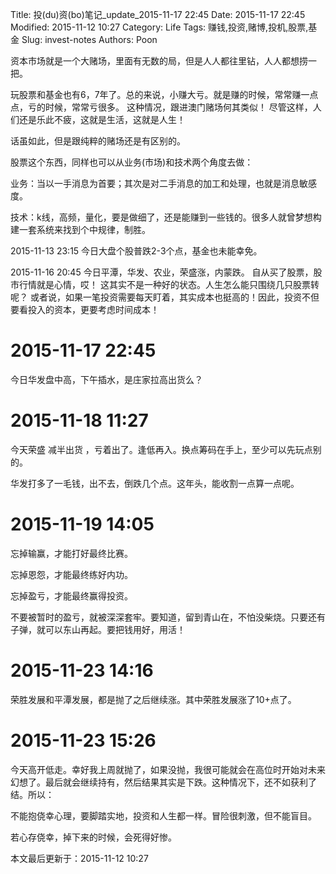 Title: 投(du)资(bo)笔记_update_2015-11-17 22:45
Date: 2015-11-17 22:45
Modified: 2015-11-12 10:27
Category: Life
Tags: 赚钱,投资,赌博,投机,股票,基金
Slug: invest-notes
Authors: Poon

<!-- ^ -->

资本市场就是一个大赌场，里面有无数的局，但是人人都往里钻，人人都想捞一把。

玩股票和基金也有6，7年了。总的来说，小赚大亏。就是赚的时候，常常赚一点点，亏的时候，常常亏很多。 这种情况，跟进澳门赌场何其类似！ 尽管这样，人们还是乐此不疲，这就是生活，这就是人生！

<!-- $ -->

话虽如此，但是跟纯粹的赌场还是有区别的。

股票这个东西，同样也可以从业务(市场)和技术两个角度去做：

业务：当以一手消息为首要；其次是对二手消息的加工和处理，也就是消息敏感度。

技术：k线，高频，量化，要是做细了，还是能赚到一些钱的。很多人就曾梦想构建一套系统来找到个中规律，制胜。


2015-11-13 23:15 今日大盘个股普跌2-3个点，基金也未能幸免。

2015-11-16 20:45 今日平潭，华发、农业，荣盛涨，内蒙跌。 自从买了股票，股市行情就是心情，哎！ 这其实不是一种好的状态。人生怎么能只围绕几只股票转呢？ 或者说，如果一笔投资需要每天盯着，其实成本也挺高的！因此，投资不但要看投入的资本，更要考虑时间成本！

# 2015-11-17 22:45 
今日华发盘中高，下午插水，是庄家拉高出货么？

# 2015-11-18 11:27

今天荣盛 减半出货 ，亏着出了。逢低再入。换点筹码在手上，至少可以先玩点别的。

华发打多了一毛钱，出不去，倒跌几个点。这年头，能收割一点算一点呢。

# 2015-11-19 14:05 

忘掉输赢，才能打好最终比赛。

忘掉恩怨，才能最终练好内功。

忘掉盈亏，才能最终赢得投资。 

不要被暂时的盈亏，就被深深套牢。要知道，留到青山在，不怕没柴烧。只要还有子弹，就可以东山再起。要把钱用好，用活！


# 2015-11-23 14:16

荣胜发展和平潭发展，都是抛了之后继续涨。其中荣胜发展涨了10+点了。

# 2015-11-23 15:26

今天高开低走。幸好我上周就抛了，如果没抛，我很可能就会在高位时开始对未来幻想了。最后就会继续持有，然后结果其实是下跌。这种情况下，还不如获利了结。所以：

不能抱侥幸心理，要脚踏实地，投资和人生都一样。冒险很刺激，但不能盲目。

若心存侥幸，掉下来的时候，会死得好惨。




本文最后更新于：2015-11-12 10:27 
